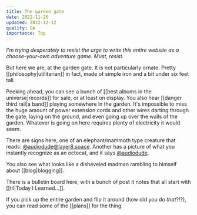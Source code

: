 ```yaml
---
title: The garden gate
date: 2022-11-26
updated: 2022-12-12
quality: GA
importance: Top
---
```


_I'm trying desperately to resist the urge to write this entire website as a choose-your-own adventure game. Must, resist._

But here we are, at the garden gate. It is not particularly ornate. Pretty [[philosophy|utilitarian]] in fact, made of simple iron and a bit under six feet tall.

Peeking ahead, you can see a bunch of [[best albums in the universe|records]] for sale, or at least on display. You also hear [[danger third rail|a band]] playing somewhere in the garden. It's impossible to miss the huge amount of power extension cords and other wires darting through the gate, laying on the ground, and even going up over the walls of the garden. Whatever is going on here requires plenty of electricity it would seem.

There are signs here, one of an elephant/mammoth type creature that reads: [@audiodude@layer8.space](https://layer8.space/@audiodude). Another has a picture of what you instantly recognize as an octocat, and it says [@audiodude](https://github.com/audiodude).

You also see what looks like a disheveled madman rambling to himself about [[blog|blogging]].

There is a bulletin board here, with a bunch of post it notes that all start with [[til|Today I Learned...]].

If you pick up the entire garden and flip it around (how did you do *that*?!?), you can read some of the [[plans]] for the thing.
